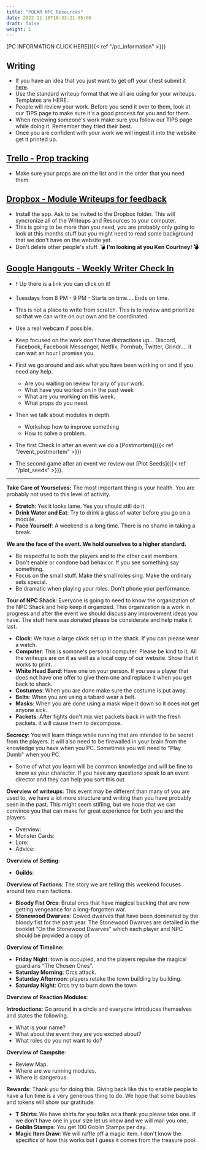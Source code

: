 ```yaml
---
title: "POLAR NPC Resources"
date: 2022-11-10T10:33:21-05:00
draft: false
weight: 1
---
```


[PC INFORMATION CLICK HERE]({{< ref "/pc_information" >}})
## **Writing**

- If you have an idea that you just want to get off your chest submit it [here](https://forms.gle/j3n8CiwL9dvjQNsL9). 
- Use the standard writeup format that we all are using for your writeups.  Templates are HERE.
- People will review your work. Before you send it over to them, look at our TIPS page to make sure it's a good process for you and for them.
- When reviewing someone's work make sure you follow our TIPS page while doing it. Remember they tried their best. 
- Once you are confident with your work we will ingest it into the website get it printed up. 

## [Trello - Prop tracking](https://trello.com/b/A6eLvFdV/polar-props)

- Make sure your props are on the list and in the order that you need them. 


## [Dropbox - Module Writeups for feedback](https://www.dropbox.com/)

- Install the app.  Ask to be invited to the Dropbox folder. This will syncronize all of the Writeups and Resources to your computer. 
- This is going to be more than you need,  you are probably only going to look at this months stuff but you might need to read some background that we don't have on the website yet. 
- Don't delete other people's stuff. 💣 **I'm looking at you Ken Courtney! 💣**

## [Google Hangouts - Weekly Writer Check In](https://meet.google.com/iak-gnhk-ork?authuser=0&hs=122)

- 🠕 Up there is a link you can click on it!
- Tuesdays from 8 PM - 9 PM - Starts on time.... Ends on time. 
- This is not a place to write from scratch. This is to review and prioritize so that we can write on our own and be coordinated. 
- Use a real webcam if possible.
- Keep focused on the work don't have distractions up... Discord, Facebook, Facebook Messenger, Netflix, Pornhub, Twitter, Grindr.... it can wait an hour I promise you.
- First we go around and ask what you have been working on and if you need any help. 
  - Are you waiting on review for any of your work.
  - What have you worked on in the past week
  - What are you working on this week. 
  - What props do you need.

- Then we talk about modules in depth.
  - Workshop how to improve something
  - How to solve a problem. 
- The first Check In after an event we do a [Postmortem]({{< ref "/event_postmortem" >}})
- The second game after an event we review our  [Plot Seeds]({{< ref "/plot_seeds" >}}).

---

**Take Care of Yourselves:** The most important thing is your health. You are probably not used to this level of activity. 

- **Stretch**: Yes it looks lame. Yes you should still do it. 
- **Drink Water and Eat**: Try to drink a glass of water before you go on a module. 
- **Pace Yourself**: A weekend is a long time. There is no shame in taking a break. 

**We are the face of the event. We hold ourselves to a higher standard.** 

- Be respectful to both the players and to the other cast members.
- Don't enable or condone bad behavior. If you see something say something. 
- Focus on the small stuff. Make the small roles sing. Make the ordinary sets special. 
- Be dramatic when playing your roles. Don't phone your performance.

**Tour of NPC Shack**: Everyone is going to need to know the organization of the NPC Shack and help keep it organized. This organization is a work in progress and after the event we should discuss any improvement ideas you have. The stuff here was donated please be considerate and help make it last.

- **Clock**: We have a large clock set up in the shack. If you can please wear a watch.
- **Computer**: This is somone's personal computer. Please be kind to it. All the writeups are on it as well as a local copy of our website. Show that it works to print. 
- **White Head Band**: Have one on your person. If you see a player that does not have one offer to give them one and replace it when you get back to shack. 
- **Costumes**: When you are done make sure the costume is put away.
- **Belts**: When you are using a tabard wear a belt.
- **Masks**: When you are done using a mask wipe it down so it does not get anyone sick.
- **Packets**: After fights don't mix wet packets back in with the fresh packets. it will cause them to decompose. 

**Secrecy**: You will learn things while running that are intended to be secret from the players. It will also need to be firewalled in your brain from the knowledge you have when you PC. Sometimes you will need to "Play Dumb" when you PC. 

- Some of what you learn will be common knowledge and will be fine to know as your character. If you have any questions speak to an event director and they can help you sort this out. 

**Overview of writeups**: This event may be different than many of you are used to, we have a lot more structure and writing than you have probably seen in the past. This might seem stifling, but we hope that we can convince you that can make for great experience for both you and the players.

- Overview:
- Monster Cards:
- Lore:
- Advice:

**Overview of Setting**: 

- **Guilds**: 

**Overview of Factions**: The story we are telling this weekend focuses around two main factions. 

- **Bloody Fist Orcs**: Brutal orcs that have magical backing that are now getting vengeance for a long-forgotten war.
- **Stonewood Dwarves**: Cowed dwarves that have been dominated by the bloody fist for the past year. The Stonewood Dwarves are detailed in the booklet “On the Stonewood Dwarves” which each player and NPC should be provided a copy of.

**Overview of Timeline:** 

- **Friday Night**: town is occupied, and the players repulse the magical guardians “The Chosen Ones”.
- **Saturday Morning**: Orcs attack. 
- **Saturday Afternoon**: players retake the town building by building. 
- **Saturday Night**: Orcs try to burn down the town

**Overview of Reaction Modules**: 

**Introductions**: Go around in a circle and everyone introduces themselves and states the following. 

- What is your name?
- What about the event they are you excited about?
- What roles do you not want to do? 

**Overview of Campsite**: 

- Review Map.
- Where are we running modules.
- Where is dangerous.

**Rewards**: Thank you for doing this. Giving back like this to enable people to have a fun time is a very generous thing to do. We hope that some baubles and tokens will show our gratitude. 

- **T Shirts:** We have shirts for you folks as a thank you please take one. If we don't have one in your size let us know and we will mail you one.
- **Goblin Stamps**: You get 100 Goblin Stamps per day. 
- **Magic Item Draw**: We will raffle off a magic item. I don't know the specifics of how this works but I guess it comes from the treasure pool. 
